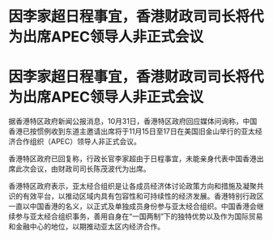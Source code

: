 # 因李家超日程事宜，香港财政司司长将代为出席APEC领导人非正式会议

# 因李家超日程事宜，香港财政司司长将代为出席APEC领导人非正式会议

据香港特区政府新闻公报消息，10月31日，香港特区政府回应媒体问询称，中国香港已按惯例收到东道主邀请出席将于11月15日至17日在美国旧金山举行的亚太经济合作组织（APEC）领导人非正式会议。

香港特区政府已回复称，行政长官李家超由于日程事宜，未能亲身代表中国香港出席此次会议，由财政司司长陈茂波代为出席。

香港特区政府表示，亚太经合组织是让各成员经济体讨论政策方向和措施及凝聚共识的有效平台，以推动区域内具有包容性和可持续性的经济发展。香港特别行政区一直以中国香港的名义，以正式及单独成员身份参与亚太经合组织。中国香港会继续参与亚太经合组织事务，善用自身在“一国两制”下的独特优势以及作为国际贸易和金融中心的地位，以期推动亚太区内经济合作。

